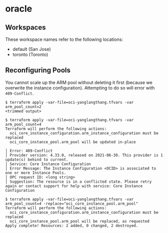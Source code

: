 # oracle

## Workspaces

These workspace names refer to the following locations:

* default (San Jose)
* toronto (Toronto)

## Reconfiguring Pools

You cannot scale up the ARM pool without deleting it first (because we overwrite
the instance configuration). Attempting to do so will error with `409-Conflict`.

```console
$ terraform apply -var-file=oci-yanglangthang.tfvars -var arm_pool_count=2
<trimmed output>

$ terraform apply -var-file=oci-yanglangthang.tfvars -var arm_pool_count=4
Terraform will perform the following actions:
  oci_core_instance_configuration.arm_instance_configuration must be replaced
  oci_core_instance_pool.arm_pool will be updated in-place

│ Error: 409-Conflict 
│ Provider version: 4.33.0, released on 2021-06-30. This provider is 1 update(s) behind to current. 
│ Service: Core Instance Configuration 
│ Error Message: The Instance Configuration <OCID> is associated to one or more Instance Pools. 
│ OPC request ID: <long string>
│ Suggestion: The resource is in a conflicted state. Please retry again or contact support for help with service: Core Instance Configuration

$ terraform apply -var-file=oci-yanglangthang.tfvars -var arm_pool_count=4 -replace="oci_core_instance_pool.arm_pool"
Terraform will perform the following actions:
  oci_core_instance_configuration.arm_instance_configuration must be replaced
  oci_core_instance_pool.arm_pool will be replaced, as requested
Apply complete! Resources: 2 added, 0 changed, 2 destroyed.
```
